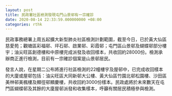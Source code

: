 ```yaml
---
layout: post
title: 民政署社區檢測發現屯門山景邨有一宗確診
date: 2020-08-14 22:33:59.000000000 +08:00
categories: rthk
---
```


民政事務總署上周五起擴大新型肺炎社區檢測計劃範圍，截至今日，已於黃大仙區慈愛苑；觀塘區彩福邨、坪石邨、啟業邨、彩霞邨；屯門區山景邨及蝴蝶邨部分樓宇；油尖旺區創德樓和中原樓完成派發及收回樣本，共收回約28000份。檢測承辦商正進行檢測，目前有一宗確診個案是山景邨居民。

發言人說，在星期二公布將進行社區檢測的22幢樓宇及屋邨中，已完成收回樣本的大廈或屋邨包括：油尖旺區大同新邨大公樓、黃大仙區竹園北邨松園樓、沙田區美林邨美楓樓及顯徑邨顯慶樓，共收回約3000份樣本。民政處將於未來數天在屯門區蝴蝶邨及其餘的大廈屋邨派發和收集樣本，呼籲有關居民積極參與檢測。
